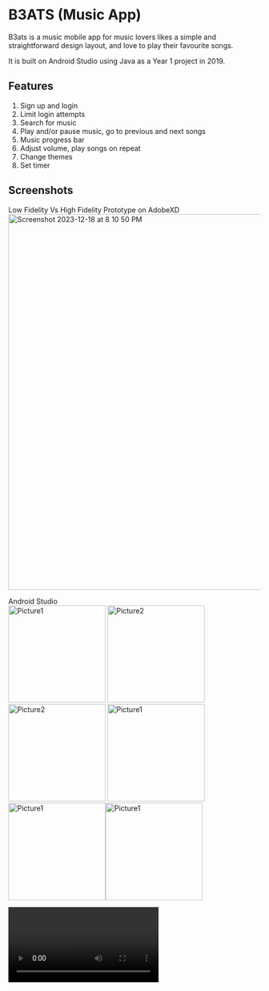 
# B3ATS (Music App)

B3ats is a music mobile app for music lovers likes a simple and straightforward design layout, and love to play their favourite songs.

It is built on Android Studio using Java as a Year 1 project in 2019.

## Features
1. Sign up and login
2. Limit login attempts
3. Search for music
4. Play and/or pause music, go to previous and next songs
5. Music progress bar
6. Adjust volume, play songs on repeat
7. Change themes
8. Set timer

## Screenshots
Low Fidelity Vs High Fidelity Prototype on AdobeXD
<img width="750" alt="Screenshot 2023-12-18 at 8 10 50 PM" src="https://github.com/shr3yaa/b3ats/assets/87902706/9d06d9f0-7ab3-44d3-ae91-ddff68c435db">

Android Studio
<br>
<img width="194" alt="Picture1" src="https://user-images.githubusercontent.com/87902706/130988263-b751c475-2e19-4272-85eb-b6cad05d81b4.png"> <img width="194" alt="Picture2" src="https://user-images.githubusercontent.com/87902706/130988267-1c8cbacf-c9d5-4549-bb31-b5874da7a5a8.png">  <img width="194" alt="Picture2" src="https://user-images.githubusercontent.com/87902706/130988274-9207ea4e-acb1-4aa1-b9b1-b2ce029aa197.png"> <img width="194" alt="Picture1" src="https://user-images.githubusercontent.com/87902706/130988280-71491157-8de8-4f1a-899e-432b242beabe.png"><img width="194" alt="Picture1" src="https://user-images.githubusercontent.com/87902706/130988292-6ededd3e-0c27-4a22-957f-26c8d2995be9.png"><img width="194" alt="Picture1" src="https://user-images.githubusercontent.com/87902706/130991931-a64b4497-9b24-4c8b-ba11-9de7ab57a0ca.png">


![Click to view video demo](https://user-images.githubusercontent.com/87902706/130988163-36560ce4-3ee7-41c5-bd23-cd6092b8249c.mp4)
